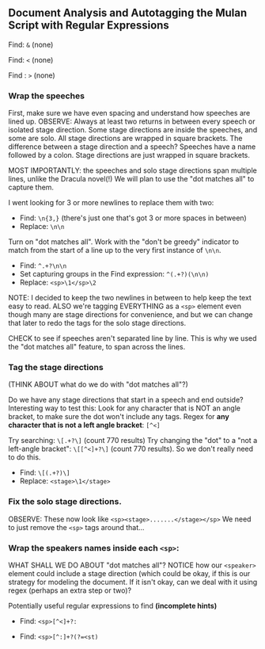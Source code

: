 ## Document Analysis and Autotagging the Mulan Script with Regular Expressions

Find: `&` (none)

Find: `<` (none)

Find : `>` (none)

### Wrap the speeches

First, make sure we have even spacing and understand how speeches are lined up.
OBSERVE: Always at least two returns in between every speech or isolated stage direction.
Some stage directions are inside the speeches, and some are solo. 
All stage directions are wrapped in square brackets. 
The difference between a stage direction and a speech? 
Speeches have a name followed by a colon. Stage directions are just wrapped in square brackets.

MOST IMPORTANTLY: the speeches and solo stage directions span multiple lines, 
unlike the Dracula novel(!) We will plan to use the "dot matches all" to capture them.

I went looking for 3 or more newlines to replace them with two:

* Find: `\n{3,}`  (there's just one that's got 3 or more spaces in between)
* Replace: `\n\n`

Turn on "dot matches all". Work with the "don't be greedy" indicator to match 
from the start of a line up to the very first instance of `\n\n`. 

* Find: `^.+?\n\n`
* Set capturing groups in the Find expression: `^(.+?)(\n\n)`
* Replace: `<sp>\1</sp>\2`

NOTE: I decided to keep the two newlines in between to help keep the text easy to read.
ALSO we're tagging EVERYTHING as a `<sp>` element even though many are stage directions
for convenience, and but we can change that later to redo the tags for the solo stage directions.

CHECK to see if speeches aren't separated line by line. This is why we used the "dot matches all" feature, to span across the lines.

### Tag the stage directions
(THINK ABOUT what do we do with "dot matches all"?)

Do we have any stage directions that start in a speech and end outside?
Interesting way to test this: Look for any character that is NOT an angle bracket, to make sure the dot won't include any tags.
Regex for **any character that is not a left angle bracket**: `[^<]`

Try searching: `\[.+?\]` (count 770 results)
Try changing the "dot" to a "not a left-angle bracket": `\[[^<]+?\]`  (count 770 results). So we don't really need to do this.

* Find: `\[(.+?)\]`
* Replace: `<stage>\1</stage>`

### Fix the solo stage directions. 
OBSERVE: These now look like `<sp><stage>.......</stage></sp>`
We need to just remove the `<sp>` tags around that...


### Wrap the speakers names inside each `<sp>`: 
WHAT SHALL WE DO ABOUT "dot matches all"? 
NOTICE how our `<speaker>` element could include a stage direction (which could be okay, if this is our strategy for modeling the document. 
If it isn't okay, can we deal with it using regex (perhaps an extra step or two)?

Potentially useful regular expressions to find **(incomplete hints)**
* Find: `<sp>[^<]+?:`

* Find: `<sp>[^:]+?(?=<st)`

